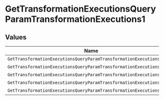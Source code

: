 # GetTransformationExecutionsQueryParamTransformationExecutions1


## Values

| Name                                                                  | Value                                                                 |
| --------------------------------------------------------------------- | --------------------------------------------------------------------- |
| `GetTransformationExecutionsQueryParamTransformationExecutions1Debug` | debug                                                                 |
| `GetTransformationExecutionsQueryParamTransformationExecutions1Info`  | info                                                                  |
| `GetTransformationExecutionsQueryParamTransformationExecutions1Warn`  | warn                                                                  |
| `GetTransformationExecutionsQueryParamTransformationExecutions1Error` | error                                                                 |
| `GetTransformationExecutionsQueryParamTransformationExecutions1Fatal` | fatal                                                                 |